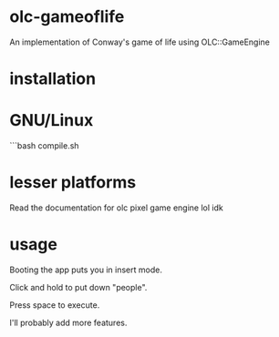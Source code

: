 # olc-gameoflife
An implementation of Conway's game of life using OLC::GameEngine

# installation
<h1> GNU/Linux </h1>
```bash compile.sh

<h1>lesser platforms</h1>
Read the documentation for olc pixel game engine lol idk

# usage

Booting the app puts you in insert mode. 

Click and hold to put down "people". 

Press space to execute.

I'll probably add more features.
